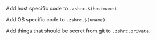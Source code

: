 Add host specific code to `.zshrc.$(hostname)`.

Add OS specific code to `.zshrc.$(uname)`.

Add things that should be secret from git to `.zshrc.private`.

